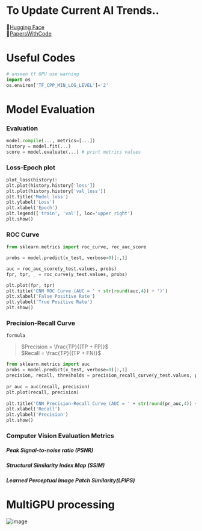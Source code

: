 # To Update Current AI Trends..
:hugs:[Hugging Face](https://huggingface.co/) </br>
:page_with_curl:[PapersWithCode](https://paperswithcode.com/) </br>

# Useful Codes
```python
# unseen tf GPU use warning
import os
os.environ['TF_CPP_MIN_LOG_LEVEL']='2'
```

# Model Evaluation
### Evaluation
```python
model.compile(..., metrics=[...])
history = model.fit(...)
score = model.evaluate(...) # print metrics values
```

### Loss-Epoch plot
```python
plot_loss(history):
plt.plot(history.history['loss'])
plt.plot(history.history['val_loss'])
plt.title('Model loss')
plt.ylabel('Loss')
plt.xlabel('Epoch')
plt.legend(['train', 'val'], loc='upper right')
plt.show()
```

### ROC Curve
```python
from sklearn.metrics import roc_curve, roc_auc_score

probs = model.predict(x_test, verbose=0)[:,1]

auc = roc_auc_score(y_test.values, probs)
fpr, tpr, _ = roc_curve(y_test.values, probs)

plt.plot(fpr, tpr)
plt.title('CNN ROC Curve (AUC = ' + str(round(auc,4)) + ')')
plt.xlabel('False Positive Rate')
plt.ylabel('True Positive Rate')
plt.show()
```

### Precision-Recall Curve

`formula` 
> $Precision = \frac{TP}{(TP + FP)}$ </br>
> $Recall = \frac{TP}{(TP + FN)}$

```python
from sklearn.metrics import auc
probs = model.predict(x_test, verbose=0)[:,1]
precision, recall, thresholds = precision_recall_curve(y_test.values, probs)
  
pr_auc = auc(recall, precision)
plt.plot(recall, precision)
  
plt.title('CNN Precision-Recall Curve (AUC = ' + str(round(pr_auc,4)) + ')')
plt.xlabel('Recall')
plt.ylabel('Precision')
plt.show()
```

### Computer Vision Evaluation Metrics
##### Peak Signal-to-noise ratio (PSNR) 
##### Structural Similarity Index Map (SSIM) 
##### Learned Perceptual Image Patch Similarity(LPIPS)

# MultiGPU processing

![image](https://github.com/mj0410/SomethingUseful/assets/66175878/60a27319-a739-4c14-81d8-e81e7c3f1f28)
